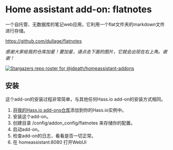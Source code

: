 # Home assistant add-on: flatnotes

一个自托管、无数据库的笔记web应用，它利用一个flat文件夹的markdown文件进行存储。

https://github.com/dullage/flatnotes

_感谢大家给我的仓库加星！要加星，请点击下面的图片，它就会出现在右上角。谢谢！_

[![Stargazers repo roster for @jdeath/homeassistant-addons](https://reporoster.com/stars/jdeath/homeassistant-addons)](https://github.com/jdeath/homeassistant-addons/stargazers)


## 安装

这个add-on的安装过程非常简单，与其他任何Hass.io add-on的安装方式相同。

1. [将我的Hass.io add-ons仓库][repository]添加到你的Hass.io实例中。
1. 安装这个add-on。
1. 创建目录 /config/addon_config/flatnotes 来存储你的配置。
1. 启动add-on。
1. 检查add-on的日志，看看是否一切正常。
1. 在 homeassistant:8080 打开WebUI


[repository]: https://github.com/jdeath/homeassistant-addons